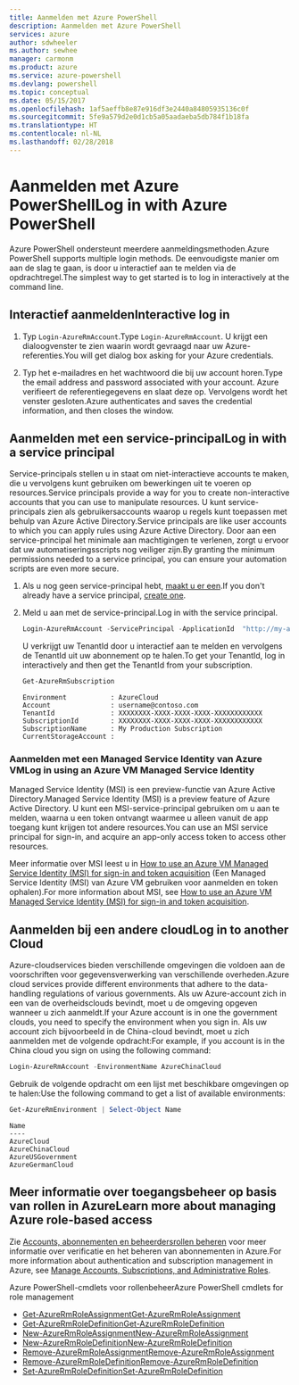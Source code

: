 ```yaml
---
title: Aanmelden met Azure PowerShell
description: Aanmelden met Azure PowerShell
services: azure
author: sdwheeler
ms.author: sewhee
manager: carmonm
ms.product: azure
ms.service: azure-powershell
ms.devlang: powershell
ms.topic: conceptual
ms.date: 05/15/2017
ms.openlocfilehash: 1af5aeffb8e87e916df3e2440a84805935136c0f
ms.sourcegitcommit: 5fe9a579d2e0d1cb5a05aadaeba5db784f1b18fa
ms.translationtype: HT
ms.contentlocale: nl-NL
ms.lasthandoff: 02/28/2018
---
```

# <a name="log-in-with-azure-powershell"></a><span data-ttu-id="5afa3-103">Aanmelden met Azure PowerShell</span><span class="sxs-lookup"><span data-stu-id="5afa3-103">Log in with Azure PowerShell</span></span>

<span data-ttu-id="5afa3-104">Azure PowerShell ondersteunt meerdere aanmeldingsmethoden.</span><span class="sxs-lookup"><span data-stu-id="5afa3-104">Azure PowerShell supports multiple login methods.</span></span> <span data-ttu-id="5afa3-105">De eenvoudigste manier om aan de slag te gaan, is door u interactief aan te melden via de opdrachtregel.</span><span class="sxs-lookup"><span data-stu-id="5afa3-105">The simplest way to get started is to log in interactively at the command line.</span></span>

## <a name="interactive-log-in"></a><span data-ttu-id="5afa3-106">Interactief aanmelden</span><span class="sxs-lookup"><span data-stu-id="5afa3-106">Interactive log in</span></span>

1. <span data-ttu-id="5afa3-107">Typ `Login-AzureRmAccount`.</span><span class="sxs-lookup"><span data-stu-id="5afa3-107">Type `Login-AzureRmAccount`.</span></span> <span data-ttu-id="5afa3-108">U krijgt een dialoogvenster te zien waarin wordt gevraagd naar uw Azure-referenties.</span><span class="sxs-lookup"><span data-stu-id="5afa3-108">You will get dialog box asking for your Azure credentials.</span></span>

2. <span data-ttu-id="5afa3-109">Typ het e-mailadres en het wachtwoord die bij uw account horen.</span><span class="sxs-lookup"><span data-stu-id="5afa3-109">Type the email address and password associated with your account.</span></span> <span data-ttu-id="5afa3-110">Azure verifieert de referentiegegevens en slaat deze op. Vervolgens wordt het venster gesloten.</span><span class="sxs-lookup"><span data-stu-id="5afa3-110">Azure authenticates and saves the credential information, and then closes the window.</span></span>

## <a name="log-in-with-a-service-principal"></a><span data-ttu-id="5afa3-111">Aanmelden met een service-principal</span><span class="sxs-lookup"><span data-stu-id="5afa3-111">Log in with a service principal</span></span>

<span data-ttu-id="5afa3-112">Service-principals stellen u in staat om niet-interactieve accounts te maken, die u vervolgens kunt gebruiken om bewerkingen uit te voeren op resources.</span><span class="sxs-lookup"><span data-stu-id="5afa3-112">Service principals provide a way for you to create non-interactive accounts that you can use to manipulate resources.</span></span> <span data-ttu-id="5afa3-113">U kunt service-principals zien als gebruikersaccounts waarop u regels kunt toepassen met behulp van Azure Active Directory.</span><span class="sxs-lookup"><span data-stu-id="5afa3-113">Service principals are like user accounts to which you can apply rules using Azure Active Directory.</span></span> <span data-ttu-id="5afa3-114">Door aan een service-principal het minimale aan machtigingen te verlenen, zorgt u ervoor dat uw automatiseringsscripts nog veiliger zijn.</span><span class="sxs-lookup"><span data-stu-id="5afa3-114">By granting the minimum permissions needed to a service principal, you can ensure your automation scripts are even more secure.</span></span>

1. <span data-ttu-id="5afa3-115">Als u nog geen service-principal hebt, [maakt u er een](create-azure-service-principal-azureps.md).</span><span class="sxs-lookup"><span data-stu-id="5afa3-115">If you don't already have a service principal, [create one](create-azure-service-principal-azureps.md).</span></span>

2. <span data-ttu-id="5afa3-116">Meld u aan met de service-principal.</span><span class="sxs-lookup"><span data-stu-id="5afa3-116">Log in with the service principal.</span></span>

    ```powershell
    Login-AzureRmAccount -ServicePrincipal -ApplicationId  "http://my-app" -Credential $pscredential -TenantId $tenantid
    ```

    <span data-ttu-id="5afa3-117">U verkrijgt uw TenantId door u interactief aan te melden en vervolgens de TenantId uit uw abonnement op te halen.</span><span class="sxs-lookup"><span data-stu-id="5afa3-117">To get your TenantId, log in interactively and then get the TenantId from your subscription.</span></span>

    ```powershell
    Get-AzureRmSubscription
    ```

    ```
    Environment           : AzureCloud
    Account               : username@contoso.com
    TenantId              : XXXXXXXX-XXXX-XXXX-XXXX-XXXXXXXXXXXX
    SubscriptionId        : XXXXXXXX-XXXX-XXXX-XXXX-XXXXXXXXXXXX
    SubscriptionName      : My Production Subscription
    CurrentStorageAccount :
    ```

### <a name="log-in-using-an-azure-vm-managed-service-identity"></a><span data-ttu-id="5afa3-118">Aanmelden met een Managed Service Identity van Azure VM</span><span class="sxs-lookup"><span data-stu-id="5afa3-118">Log in using an Azure VM Managed Service Identity</span></span>

<span data-ttu-id="5afa3-119">Managed Service Identity (MSI) is een preview-functie van Azure Active Directory.</span><span class="sxs-lookup"><span data-stu-id="5afa3-119">Managed Service Identity (MSI) is a preview feature of Azure Active Directory.</span></span> <span data-ttu-id="5afa3-120">U kunt een MSI-service-principal gebruiken om u aan te melden, waarna u een token ontvangt waarmee u alleen vanuit de app toegang kunt krijgen tot andere resources.</span><span class="sxs-lookup"><span data-stu-id="5afa3-120">You can use an MSI service principal for sign-in, and acquire an app-only access token to access other resources.</span></span>

<span data-ttu-id="5afa3-121">Meer informatie over MSI leest u in [How to use an Azure VM Managed Service Identity (MSI) for sign-in and token acquisition](/azure/active-directory/msi-how-to-get-access-token-using-msi) (Een Managed Service Identity (MSI) van Azure VM gebruiken voor aanmelden en token ophalen).</span><span class="sxs-lookup"><span data-stu-id="5afa3-121">For more information about MSI, see [How to use an Azure VM Managed Service Identity (MSI) for sign-in and token acquisition](/azure/active-directory/msi-how-to-get-access-token-using-msi).</span></span>

## <a name="log-in-to-another-cloud"></a><span data-ttu-id="5afa3-122">Aanmelden bij een andere cloud</span><span class="sxs-lookup"><span data-stu-id="5afa3-122">Log in to another Cloud</span></span>

<span data-ttu-id="5afa3-123">Azure-cloudservices bieden verschillende omgevingen die voldoen aan de voorschriften voor gegevensverwerking van verschillende overheden.</span><span class="sxs-lookup"><span data-stu-id="5afa3-123">Azure cloud services provide different environments that adhere to the data-handling regulations of various governments.</span></span> <span data-ttu-id="5afa3-124">Als uw Azure-account zich in een van de overheidsclouds bevindt, moet u de omgeving opgeven wanneer u zich aanmeldt.</span><span class="sxs-lookup"><span data-stu-id="5afa3-124">If your Azure account is in one the government clouds, you need to specify the environment when you sign in.</span></span> <span data-ttu-id="5afa3-125">Als uw account zich bijvoorbeeld in de China-cloud bevindt, moet u zich aanmelden met de volgende opdracht:</span><span class="sxs-lookup"><span data-stu-id="5afa3-125">For example, if you account is in the China cloud you sign on using the following command:</span></span>

```powershell
Login-AzureRmAccount -EnvironmentName AzureChinaCloud
```

<span data-ttu-id="5afa3-126">Gebruik de volgende opdracht om een lijst met beschikbare omgevingen op te halen:</span><span class="sxs-lookup"><span data-stu-id="5afa3-126">Use the following command to get a list of available environments:</span></span>

```powershell
Get-AzureRmEnvironment | Select-Object Name
```

```
Name
----
AzureCloud
AzureChinaCloud
AzureUSGovernment
AzureGermanCloud
```

## <a name="learn-more-about-managing-azure-role-based-access"></a><span data-ttu-id="5afa3-127">Meer informatie over toegangsbeheer op basis van rollen in Azure</span><span class="sxs-lookup"><span data-stu-id="5afa3-127">Learn more about managing Azure role-based access</span></span>

<span data-ttu-id="5afa3-128">Zie [Accounts, abonnementen en beheerdersrollen beheren](/azure/active-directory/role-based-access-control-configure) voor meer informatie over verificatie en het beheren van abonnementen in Azure.</span><span class="sxs-lookup"><span data-stu-id="5afa3-128">For more information about authentication and subscription management in Azure, see [Manage Accounts, Subscriptions, and Administrative Roles](/azure/active-directory/role-based-access-control-configure).</span></span>

<span data-ttu-id="5afa3-129">Azure PowerShell-cmdlets voor rollenbeheer</span><span class="sxs-lookup"><span data-stu-id="5afa3-129">Azure PowerShell cmdlets for role management</span></span>

* [<span data-ttu-id="5afa3-130">Get-AzureRmRoleAssignment</span><span class="sxs-lookup"><span data-stu-id="5afa3-130">Get-AzureRmRoleAssignment</span></span>](/powershell/module/AzureRM.Resources/Get-AzureRmRoleAssignment)
* [<span data-ttu-id="5afa3-131">Get-AzureRmRoleDefinition</span><span class="sxs-lookup"><span data-stu-id="5afa3-131">Get-AzureRmRoleDefinition</span></span>](/powershell/module/AzureRM.Resources/Get-AzureRmRoleDefinition)
* [<span data-ttu-id="5afa3-132">New-AzureRmRoleAssignment</span><span class="sxs-lookup"><span data-stu-id="5afa3-132">New-AzureRmRoleAssignment</span></span>](/powershell/module/AzureRM.Resources/New-AzureRmRoleAssignment)
* [<span data-ttu-id="5afa3-133">New-AzureRmRoleDefinition</span><span class="sxs-lookup"><span data-stu-id="5afa3-133">New-AzureRmRoleDefinition</span></span>](/powershell/module/AzureRM.Resources/New-AzureRmRoleDefinition)
* [<span data-ttu-id="5afa3-134">Remove-AzureRmRoleAssignment</span><span class="sxs-lookup"><span data-stu-id="5afa3-134">Remove-AzureRmRoleAssignment</span></span>](/powershell/module/AzureRM.Resources/Remove-AzureRmRoleAssignment)
* [<span data-ttu-id="5afa3-135">Remove-AzureRmRoleDefinition</span><span class="sxs-lookup"><span data-stu-id="5afa3-135">Remove-AzureRmRoleDefinition</span></span>](/powershell/module/AzureRM.Resources/Remove-AzureRmRoleDefinition)
* [<span data-ttu-id="5afa3-136">Set-AzureRmRoleDefinition</span><span class="sxs-lookup"><span data-stu-id="5afa3-136">Set-AzureRmRoleDefinition</span></span>](/powershell/moduel/AzureRM.Resources/Set-AzureRmRoleDefinition)
